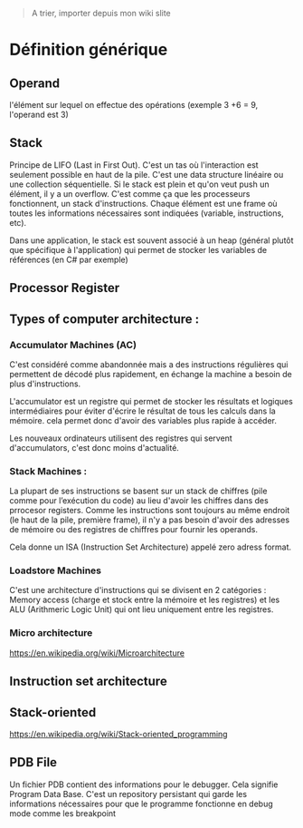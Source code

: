 > A trier, importer depuis mon wiki slite
# Définition générique

## Operand
l'élément sur lequel on effectue des opérations (exemple 3 +6 = 9, l'operand est 3)

## Stack
Principe de LIFO (Last in First Out). C'est un tas où l'interaction est seulement possible en haut de la pile. C'est une data structure linéaire ou une collection séquentielle. Si le stack est plein et qu'on veut push un élément, il y a un overflow. C'est comme ça que les processeurs fonctionnent, un stack d'instructions. Chaque élément est une frame où toutes les informations nécessaires sont indiquées (variable, instructions,  etc).

Dans une application, le stack est souvent associé à un heap (général plutôt que spécifique à l'application) qui permet de stocker les variables de références (en C# par exemple)

## Processor Register


## Types of computer architecture :
### Accumulator Machines (AC)
C'est considéré comme abandonnée mais a des instructions régulières qui permettent de décodé plus rapidement, en échange la machine a besoin de plus d'instructions.

L'accumulator est un registre qui permet de stocker les résultats et logiques intermédiaires pour éviter d'écrire le résultat de tous les calculs dans la mémoire. cela permet donc d'avoir des variables plus rapide à accéder.

Les nouveaux ordinateurs utilisent des registres qui servent d'accumulators, c'est donc moins d'actualité.


### Stack Machines :
La plupart de ses instructions se basent sur un stack de chiffres (pile comme pour l’exécution du code) au lieu d'avoir les chiffres dans des prrocesor registers. Comme les instructions sont toujours au même endroit (le haut de la pile, première frame), il n'y a pas besoin d'avoir des adresses de mémoire ou des registres de chiffres pour fournir les operands.

Cela donne un ISA (Instruction Set Architecture) appelé zero adress format.

### Loadstore Machines
C'est une architecture d'instructions qui se divisent en 2 catégories : Memory access (charge et stock entre la mémoire et les registres) et les ALU (Arithmeric Logic Unit) qui ont lieu uniquement entre les registres.

### Micro architecture
https://en.wikipedia.org/wiki/Microarchitecture

## Instruction set architecture

## Stack-oriented
https://en.wikipedia.org/wiki/Stack-oriented_programming

## PDB File
Un fichier PDB contient des informations pour le debugger. Cela signifie Program Data Base. C'est un repository persistant qui garde les informations nécessaires pour que le programme fonctionne en debug mode comme les breakpoint
